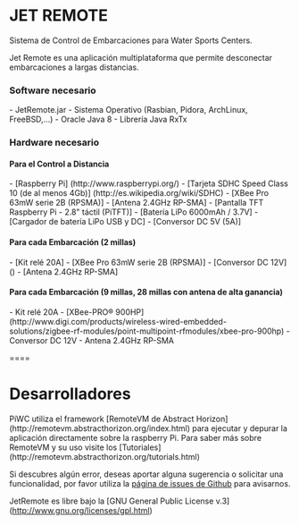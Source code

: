 JET REMOTE
====

Sistema de Control de Embarcaciones para Water Sports Centers.

Jet Remote es una aplicación multiplataforma que permite desconectar embarcaciones a largas distancias.

<h3>Software necesario</h3>
- JetRemote.jar
- Sistema Operativo (Rasbian, Pidora, ArchLinux, FreeBSD,...)
- Oracle Java 8 
- Librería Java RxTx


<h3>Hardware necesario</h3>

<h4>Para el Control a Distancia</h4>
- [Raspberry Pi] (http://www.raspberrypi.org/)
- [Tarjeta SDHC Speed Class 10 (de al menos 4Gb)] (http://es.wikipedia.org/wiki/SDHC)
- [XBee Pro 63mW serie 2B (RPSMA)]
- [Antena 2.4GHz RP-SMA]
- [Pantalla TFT Raspberry Pi - 2.8" táctil (PiTFT)]
- [Batería LiPo 6000mAh / 3.7V]
- [Cargador de batería LiPo USB y DC]
- [Conversor DC 5V (5A)]

<h4>Para cada Embarcación (2 millas)</h4>
- [Kit relé 20A]
- [XBee Pro 63mW serie 2B (RPSMA)]
- [Conversor DC 12V]()
- [Antena 2.4GHz RP-SMA]

<h4>Para cada Embarcación (9 millas, 28 millas con antena de alta ganancia)</h4>
- Kit relé 20A
- [XBee-PRO® 900HP](http://www.digi.com/products/wireless-wired-embedded-solutions/zigbee-rf-modules/point-multipoint-rfmodules/xbee-pro-900hp)
- Conversor DC 12V
- Antena 2.4GHz RP-SMA




====
<h1>Desarrolladores</h1>
PiWC utiliza el framework [RemoteVM de Abstract Horizon](http://remotevm.abstracthorizon.org/index.html) para ejecutar y depurar la aplicación directamente sobre la raspberry Pi. Para saber más sobre RemoteVM y su uso visite los [Tutoriales](http://remotevm.abstracthorizon.org/tutorials.html)


Si descubres algún error, deseas aportar alguna sugerencia o solicitar una funcionalidad, por favor utiliza la [página de issues de Github](https://github.com/linuxgc/PiWC/issues) para avisarnos.


JetRemote es libre bajo la [GNU General Public License v.3] (http://www.gnu.org/licenses/gpl.html)
